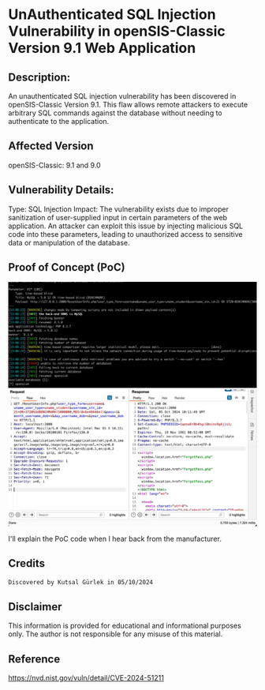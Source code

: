 # UnAuthenticated SQL Injection Vulnerability in openSIS-Classic Version 9.1 Web Application

## Description:

An unauthenticated SQL injection vulnerability has been discovered in openSIS-Classic Version 9.1. This flaw allows remote attackers to execute arbitrary SQL commands against the database without needing to authenticate to the application.

## Affected Version

openSIS-Classic: 9.1 and 9.0

## Vulnerability Details:

Type: SQL Injection
Impact: The vulnerability exists due to improper sanitization of user-supplied input in certain parameters of the web application. An attacker can exploit this issue by injecting malicious SQL code into these parameters, leading to unauthorized access to sensitive data or manipulation of the database.

## Proof of Concept (PoC)

![sqlmap](sqlmap.png)
![burp](burp.png)


I'll explain the PoC code when I hear back from the manufacturer.

## Credits

    Discovered by Kutsal Gürlek in 05/10/2024

## Disclaimer

This information is provided for educational and informational purposes only. The author is not responsible for any misuse of this material.

## Reference

https://nvd.nist.gov/vuln/detail/CVE-2024-51211